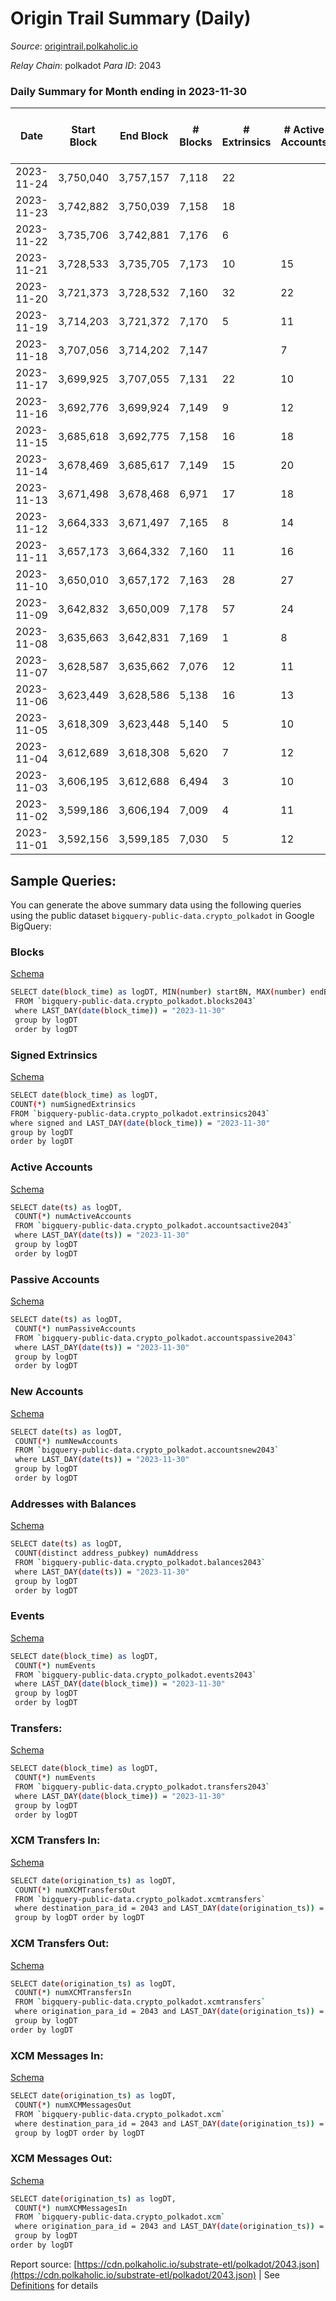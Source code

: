 # Origin Trail Summary (Daily)

_Source_: [origintrail.polkaholic.io](https://origintrail.polkaholic.io)

*Relay Chain*: polkadot
*Para ID*: 2043



### Daily Summary for Month ending in 2023-11-30


| Date    | Start Block | End Block | # Blocks | # Extrinsics | # Active Accounts | # Passive Accounts | # New Accounts | # Addresses | # Events  | # Transfers ($USD) | # XCM Transfers In ($USD) | # XCM Transfers Out ($USD) | # XCM In | # XCM Out | Issues |
|---------|-------------|-----------|----------|--------------|-------------------|--------------------|----------------|-------------|-----------|--------------------|---------------------------|----------------------------|----------|-----------|--------|
| 2023-11-24 | 3,750,040 | 3,757,157 | 7,118 | 22 |  |  |  |  | 1,497,155 | 73,193  |   |   |  | 1 |  |
| 2023-11-23 | 3,742,882 | 3,750,039 | 7,158 | 18 |  |  |  |  | 1,478,449 | 73,581  |   |   |  |  |  |
| 2023-11-22 | 3,735,706 | 3,742,881 | 7,176 | 6 |  |  |  |  | 1,463,657 | 73,723  |   |   |  |  |  |
| 2023-11-21 | 3,728,533 | 3,735,705 | 7,173 | 10 | 15 | 29 |  | 3,810 | 1,474,929 | 75,365  |   |   |  |  |  |
| 2023-11-20 | 3,721,373 | 3,728,532 | 7,160 | 32 | 22 | 32 |  | 3,810 | 1,562,868 | 74,147  |   |   |  | 1 |  |
| 2023-11-19 | 3,714,203 | 3,721,372 | 7,170 | 5 | 11 | 31 |  | 3,810 | 1,509,448 | 74,993  |   |   |  | 1 |  |
| 2023-11-18 | 3,707,056 | 3,714,202 | 7,147 |  | 7 | 27 |  | 3,810 | 1,525,002 | 76,072  |   |   |  |  |  |
| 2023-11-17 | 3,699,925 | 3,707,055 | 7,131 | 22 | 10 | 35 |  | 3,810 | 1,697,302 | 75,443  |   |   |  |  |  |
| 2023-11-16 | 3,692,776 | 3,699,924 | 7,149 | 9 | 12 | 33 |  | 3,808 | 1,776,937 | 70,000  |   |   |  |  |  |
| 2023-11-15 | 3,685,618 | 3,692,775 | 7,158 | 16 | 18 | 32 | 4 | 3,809 | 1,813,545 | 72,045  |   |   |  |  |  |
| 2023-11-14 | 3,678,469 | 3,685,617 | 7,149 | 15 | 20 | 23 | 3 | 3,805 | 1,621,777 | 70,346  |   |   |  |  |  |
| 2023-11-13 | 3,671,498 | 3,678,468 | 6,971 | 17 | 18 | 26 |  | 3,802 | 1,453,665 | 68,134  |   |   |  | 1 |  |
| 2023-11-12 | 3,664,333 | 3,671,497 | 7,165 | 8 | 14 | 25 |  | 3,802 | 1,474,631 | 69,598  |   |   |  |  |  |
| 2023-11-11 | 3,657,173 | 3,664,332 | 7,160 | 11 | 16 | 28 | 1 | 3,801 | 1,421,460 | 71,005  |   |   |  |  |  |
| 2023-11-10 | 3,650,010 | 3,657,172 | 7,163 | 28 | 27 | 41 | 5 | 3,800 | 1,563,683 | 71,373  |   |   | 2 | 2 |  |
| 2023-11-09 | 3,642,832 | 3,650,009 | 7,178 | 57 | 24 | 37 | 3 | 3,795 | 1,586,636 | 50,705  |   |   | 2 | 3 |  |
| 2023-11-08 | 3,635,663 | 3,642,831 | 7,169 | 1 | 8 | 31 |  | 3,792 | 1,429,504 | 28,486  |   |   |  |  |  |
| 2023-11-07 | 3,628,587 | 3,635,662 | 7,076 | 12 | 11 | 23 |  | 3,792 | 1,460,373 | 25,405  |   |   |  |  |  |
| 2023-11-06 | 3,623,449 | 3,628,586 | 5,138 | 16 | 13 | 26 | 2 | 3,792 | 1,873,479 | 29,363  |   |   |  | 1 |  |
| 2023-11-05 | 3,618,309 | 3,623,448 | 5,140 | 5 | 10 | 23 | 1 | 3,790 | 2,084,073 | 34,359  |   |   | 1 |  |  |
| 2023-11-04 | 3,612,689 | 3,618,308 | 5,620 | 7 | 12 | 22 | 1 | 3,790 | 2,166,902 | 37,747  |   |   |  |  |  |
| 2023-11-03 | 3,606,195 | 3,612,688 | 6,494 | 3 | 10 | 25 |  | 3,789 | 2,234,595 | 44,680  |   |   |  |  |  |
| 2023-11-02 | 3,599,186 | 3,606,194 | 7,009 | 4 | 11 | 30 |  | 3,789 | 2,089,153 | 48,726  |   |   |  |  |  |
| 2023-11-01 | 3,592,156 | 3,599,185 | 7,030 | 5 | 12 | 22 |  | 3,789 | 1,765,053 | 53,888  |   |   |  |  |  |

## Sample Queries:
You can generate the above summary data using the following queries using the public dataset `bigquery-public-data.crypto_polkadot` in Google BigQuery:


### Blocks 

[Schema](https://github.com/colorfulnotion/substrate-etl/blob/main/schema/blocks.json)

```bash
SELECT date(block_time) as logDT, MIN(number) startBN, MAX(number) endBN, COUNT(*) numBlocks 
 FROM `bigquery-public-data.crypto_polkadot.blocks2043`  
 where LAST_DAY(date(block_time)) = "2023-11-30" 
 group by logDT 
 order by logDT
```

### Signed Extrinsics 

[Schema](https://github.com/colorfulnotion/substrate-etl/blob/main/schema/extrinsics.json)

```bash
SELECT date(block_time) as logDT, 
COUNT(*) numSignedExtrinsics 
FROM `bigquery-public-data.crypto_polkadot.extrinsics2043`  
where signed and LAST_DAY(date(block_time)) = "2023-11-30" 
group by logDT 
order by logDT
```

### Active Accounts 

[Schema](https://github.com/colorfulnotion/substrate-etl/blob/main/schema/accountsactive.json)

```bash
SELECT date(ts) as logDT, 
 COUNT(*) numActiveAccounts 
 FROM `bigquery-public-data.crypto_polkadot.accountsactive2043` 
 where LAST_DAY(date(ts)) = "2023-11-30" 
 group by logDT 
 order by logDT
```

### Passive Accounts 

[Schema](https://github.com/colorfulnotion/substrate-etl/blob/main/schema/accountspassive.json)

```bash
SELECT date(ts) as logDT, 
 COUNT(*) numPassiveAccounts 
 FROM `bigquery-public-data.crypto_polkadot.accountspassive2043` 
 where LAST_DAY(date(ts)) = "2023-11-30" 
 group by logDT 
 order by logDT
```

### New Accounts 

[Schema](https://github.com/colorfulnotion/substrate-etl/blob/main/schema/accountsnew.json)

```bash
SELECT date(ts) as logDT, 
 COUNT(*) numNewAccounts 
 FROM `bigquery-public-data.crypto_polkadot.accountsnew2043` 
 where LAST_DAY(date(ts)) = "2023-11-30" 
 group by logDT
 order by logDT
```

### Addresses with Balances 

[Schema](https://github.com/colorfulnotion/substrate-etl/blob/main/schema/balances.json)

```bash
SELECT date(ts) as logDT,
 COUNT(distinct address_pubkey) numAddress 
 FROM `bigquery-public-data.crypto_polkadot.balances2043` 
 where LAST_DAY(date(ts)) = "2023-11-30" 
 group by logDT 
 order by logDT
```

### Events 

[Schema](https://github.com/colorfulnotion/substrate-etl/blob/main/schema/events.json)

```bash
SELECT date(block_time) as logDT, 
 COUNT(*) numEvents 
 FROM `bigquery-public-data.crypto_polkadot.events2043` 
 where LAST_DAY(date(block_time)) = "2023-11-30" 
 group by logDT 
 order by logDT
```

### Transfers:

[Schema](https://github.com/colorfulnotion/substrate-etl/blob/main/schema/transfers.json)

```bash
SELECT date(block_time) as logDT, 
 COUNT(*) numEvents 
 FROM `bigquery-public-data.crypto_polkadot.transfers2043` 
 where LAST_DAY(date(block_time)) = "2023-11-30" 
 group by logDT 
 order by logDT
```

### XCM Transfers In: 

[Schema](https://github.com/colorfulnotion/substrate-etl/blob/main/schema/xcmtransfers.json)

```bash
SELECT date(origination_ts) as logDT, 
 COUNT(*) numXCMTransfersOut 
 FROM `bigquery-public-data.crypto_polkadot.xcmtransfers` 
 where destination_para_id = 2043 and LAST_DAY(date(origination_ts)) = "2023-11-30" 
 group by logDT order by logDT
```

### XCM Transfers Out: 

[Schema](https://github.com/colorfulnotion/substrate-etl/blob/main/schema/xcmtransfers.json)

```bash
SELECT date(origination_ts) as logDT, 
 COUNT(*) numXCMTransfersIn 
 FROM `bigquery-public-data.crypto_polkadot.xcmtransfers` 
 where origination_para_id = 2043 and LAST_DAY(date(origination_ts)) = "2023-11-30" 
 group by logDT 
order by logDT
```

### XCM Messages In: 

[Schema](https://github.com/colorfulnotion/substrate-etl/blob/main/schema/xcm.json)

```bash
SELECT date(origination_ts) as logDT, 
 COUNT(*) numXCMMessagesOut 
 FROM `bigquery-public-data.crypto_polkadot.xcm` 
 where destination_para_id = 2043 and LAST_DAY(date(origination_ts)) = "2023-11-30" 
 group by logDT order by logDT
```

### XCM Messages Out: 

[Schema](https://github.com/colorfulnotion/substrate-etl/blob/main/schema/xcm.json)

```bash
SELECT date(origination_ts) as logDT, 
 COUNT(*) numXCMMessagesIn 
 FROM `bigquery-public-data.crypto_polkadot.xcm` 
 where origination_para_id = 2043 and LAST_DAY(date(origination_ts)) = "2023-11-30" 
 group by logDT 
order by logDT
```


Report source: [https://cdn.polkaholic.io/substrate-etl/polkadot/2043.json](https://cdn.polkaholic.io/substrate-etl/polkadot/2043.json) | See [Definitions](/DEFINITIONS.md) for details
